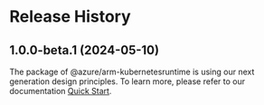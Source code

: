 # Release History
    
## 1.0.0-beta.1 (2024-05-10)

The package of @azure/arm-kubernetesruntime is using our next generation design principles. To learn more, please refer to our documentation [Quick Start](https://aka.ms/azsdk/js/mgmt/quickstart).
